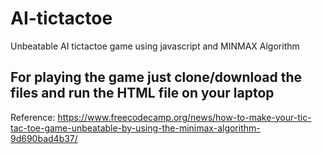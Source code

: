 # AI-tictactoe
Unbeatable AI tictactoe game using javascript and MINMAX Algorithm

For playing the game just clone/download the files and run the HTML file on your laptop
-------------------------------------------------------------------------------------------------------------------------------

Reference:
https://www.freecodecamp.org/news/how-to-make-your-tic-tac-toe-game-unbeatable-by-using-the-minimax-algorithm-9d690bad4b37/

